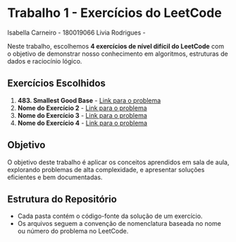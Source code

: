 # Trabalho 1 - Exercícios do LeetCode

Isabella Carneiro - 180019066
Livia Rodrigues - 

Neste trabalho, escolhemos **4 exercícios de nível difícil do LeetCode** com o objetivo de demonstrar nosso conhecimento em algoritmos, estruturas de dados e raciocínio lógico.  

## Exercícios Escolhidos

1. **483. Smallest Good Base** - [Link para o problema](https://leetcode.com/problems/smallest-good-base/description/?envType=problem-list-v2&envId=binary-search)  
2. **Nome do Exercício 2** - [Link para o problema](URL_DO_PROBLEMA)  
3. **Nome do Exercício 3** - [Link para o problema](URL_DO_PROBLEMA)  
4. **Nome do Exercício 4** - [Link para o problema](URL_DO_PROBLEMA)  

## Objetivo
O objetivo deste trabalho é aplicar os conceitos aprendidos em sala de aula, explorando problemas de alta complexidade, e apresentar soluções eficientes e bem documentadas.

## Estrutura do Repositório
- Cada pasta contém o código-fonte da solução de um exercício.  
- Os arquivos seguem a convenção de nomenclatura baseada no nome ou número do problema no LeetCode.
